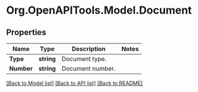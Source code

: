 # Org.OpenAPITools.Model.Document
## Properties

Name | Type | Description | Notes
------------ | ------------- | ------------- | -------------
**Type** | **string** | Document type. | 
**Number** | **string** | Document number. | 

[[Back to Model list]](../README.md#documentation-for-models) [[Back to API list]](../README.md#documentation-for-api-endpoints) [[Back to README]](../README.md)


